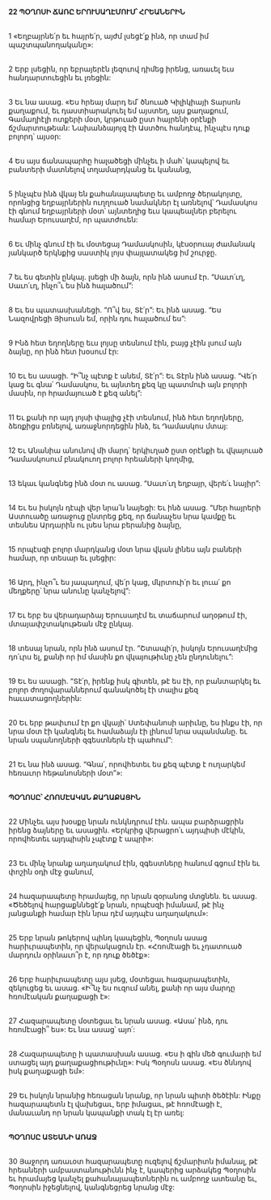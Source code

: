 **22 ՊՕՂՈՍԻ ՃԱՌԸ ԵՐՈՒՍԱՂԷՄՈՒՄ՝ ՀՐԵԱՆԵՐԻՆ**

\
 1 «Եղբայրնե՛ր եւ հայրե՛ր, այժմ լսեցէ՛ք ինձ, որ տամ իմ պաշտպանողականը»:

\
 2 Երբ լսեցին, որ եբրայերէն լեզուով դիմեց իրենց, առաւել եւս հանդարտուեցին եւ լռեցին:

\
 3 Եւ նա ասաց. «Ես հրեայ մարդ եմ՝ ծնուած Կիլիկիայի Տարսոն քաղաքում, եւ դաստիարակուել եմ այստեղ, այս քաղաքում, Գամաղիէլի ոտքերի մօտ, կրթուած ըստ հայրենի օրէնքի ճշմարտութեան: Նախանձայոյզ էի Աստծու հանդէպ, ինչպէս դուք բոլորդ՝ այսօր:

\
 4 Ես այս ճանապարհը հալածեցի մինչեւ ի մահ՝ կապելով եւ բանտերի մատնելով տղամարդկանց եւ կանանց,

\
 5 ինչպէս ինձ վկայ են քահանայապետը եւ ամբողջ ծերակոյտը, որոնցից եղբայրներին ուղղուած նամակներ էլ առնելով՝ Դամասկոս էի գնում եղբայրների մօտ՝ այնտեղից եւս կապեալներ բերելու համար Երուսաղէմ, որ պատժուեն:

\
 6 Եւ մինչ գնում էի եւ մօտեցայ Դամասկոսին, կէսօրուայ ժամանակ յանկարծ երկնքից սաստիկ լոյս փայլատակեց իմ շուրջը.

\
 7 եւ ես գետին ընկայ. լսեցի մի ձայն, որն ինձ ասում էր. “Սաւո՛ւղ, Սաւո՛ւղ, ինչո՞ւ ես ինձ հալածում”:

\
 8 Եւ ես պատասխանեցի. “Ո՞վ ես, Տէ՛ր”: Եւ ինձ ասաց. “Ես Նազովրեցի Յիսուսն եմ, որին դու հալածում ես”:

\
 9 Ինձ հետ եղողները եւս լոյսը տեսնում էին, բայց չէին լսում այն ձայնը, որ ինձ հետ խօսում էր:

\
 10 Եւ ես ասացի. “Ի՞նչ պէտք է անեմ, Տէ՛ր”: Եւ Տէրն ինձ ասաց. “Վե՛ր կաց եւ գնա՛ Դամասկոս, եւ այնտեղ քեզ կը պատմուի այն բոլորի մասին, որ հրամայուած է քեզ անել”:

\
 11 Եւ քանի որ այդ լոյսի փայլից չէի տեսնում, ինձ հետ եղողները, ձեռքիցս բռնելով, առաջնորդեցին ինձ, եւ Դամասկոս մտայ:

\
 12 Եւ Անանիա անունով մի մարդ՝ երկիւղած ըստ օրէնքի եւ վկայուած Դամասկոսում բնակուող բոլոր հրեաների կողմից,

\
 13 եկաւ կանգնեց ինձ մօտ ու ասաց. “Սաւո՛ւղ եղբայր, վերե՛ւ նայիր”:

\
 14 Եւ ես իսկոյն դէպի վեր նրա՛ն նայեցի: Եւ ինձ ասաց. “Մեր հայրերի Աստուածը առաջուց ընտրեց քեզ, որ ճանաչես նրա կամքը եւ տեսնես Արդարին ու լսես նրա բերանից ձայնը,

\
 15 որպէսզի բոլոր մարդկանց մօտ նրա վկան լինես այն բաների համար, որ տեսար եւ լսեցիր:

\
 16 Արդ, ինչո՞ւ ես յապաղում, վե՛ր կաց, մկրտուի՛ր եւ լուա՛ քո մեղքերը՝ նրա անունը կանչելով”:

\
 17 Եւ երբ ես վերադարձայ Երուսաղէմ եւ տաճարում աղօթում էի, մտայափշտակութեան մէջ ընկայ.

\
 18 տեսայ նրան, որն ինձ ասում էր. “Շտապի՛ր, իսկոյն Երուսաղէմից դո՛ւրս ել, քանի որ իմ մասին քո վկայութիւնը չեն ընդունելու”:

\
 19 Եւ ես ասացի. “Տէ՛ր, իրենք իսկ գիտեն, թէ ես էի, որ բանտարկել եւ բոլոր ժողովարաններում գանակոծել էի տալիս քեզ հաւատացողներին:

\
 20 Եւ երբ թափւում էր քո վկայի՝ Ստեփանոսի արիւնը, ես ինքս էի, որ նրա մօտ էի կանգնել եւ համաձայն էի լինում նրա սպանմանը. եւ նրան սպանողների զգեստներն էի պահում”:

\
 21 Եւ նա ինձ ասաց. “Գնա՛, որովհետեւ ես քեզ պէտք է ուղարկեմ հեռաւոր հեթանոսների մօտ”»:

\
**ՊՕՂՈՍԸ՝ ՀՌՈՄԷԱԿԱՆ ՔԱՂԱՔԱՑԻՆ**

\
22 Մինչեւ այս խօսքը նրան ունկնդրում էին. ապա բարձրացրին իրենց ձայները եւ ասացին. «Երկրից վերացրո՛ւ այդպիսի մէկին, որովհետեւ այդպիսին չպէտք է ապրի»:

\
23 Եւ մինչ նրանք աղաղակում էին, զգեստները հանում գցում էին եւ փոշին օդի մէջ ցանում,

\
24 հազարապետը հրամայեց, որ նրան զօրանոց մտցնեն. եւ ասաց. «Ծեծելով հարցաքննեցէ՛ք նրան, որպէսզի իմանամ, թէ ինչ յանցանքի համար էին նրա դէմ այդպէս աղաղակում»:

\
25 Երբ նրան թոկերով պինդ կապեցին, Պօղոսն ասաց հարիւրապետին, որ վերակացուն էր. «Հռոմէացի եւ չդատուած մարդուն օրինաւո՞ր է, որ դուք ծեծէք»:

\
26 Երբ հարիւրապետը այս լսեց, մօտեցաւ հազարապետին, զեկուցեց եւ ասաց. «Ի՞նչ ես ուզում անել, քանի որ այս մարդը հռոմէական քաղաքացի է»:

\
27 Հազարապետը մօտեցաւ եւ նրան ասաց. «Ասա՛ ինձ, դու հռոմէացի՞ ես»: Եւ նա ասաց՝ այո՛:

\
28 Հազարապետը ի պատասխան ասաց. «Ես ի գին մեծ գումարի եմ ստացել այդ քաղաքացիութիւնը»: Իսկ Պօղոսն ասաց. «Ես ծննդով իսկ քաղաքացի եմ»:

\
29 Եւ իսկոյն նրանից հեռացան նրանք, որ նրան պիտի ծեծէին: Ինքը հազարապետն էլ վախեցաւ, երբ իմացաւ, թէ հռոմէացի է, մանաւանդ որ նրան կապանքի տակ էլ էր առել:

\
**ՊՕՂՈՍԸ ԱՏԵԱՆԻ ԱՌԱՋ**

\
30 Յաջորդ առաւօտ հազարապետը ուզելով ճշմարիտն իմանալ, թէ հրեաների ամբաստանութիւնն ինչ է, կապերից արձակեց Պօղոսին եւ հրամայեց կանչել քահանայապետներին ու ամբողջ ատեանը եւ, Պօղոսին իջեցնելով, կանգնեցրեց նրանց մէջ:

